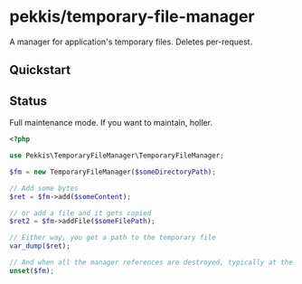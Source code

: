 # pekkis/temporary-file-manager

A manager for application's temporary files. Deletes per-request.

## Quickstart

## Status

Full maintenance mode. If you want to maintain, holler.

```php
<?php

use Pekkis\TemporaryFileManager\TemporaryFileManager;

$fm = new TemporaryFileManager($someDirectoryPath);

// Add some bytes
$ret = $fm->add($someContent);

// or add a file and it gets copied
$ret2 = $fm->addFile($someFilePath);

// Either way, you get a path to the temporary file
var_dump($ret);

// And when all the manager references are destroyed, typically at the end of a request, the files are deleted too.
unset($fm);

```